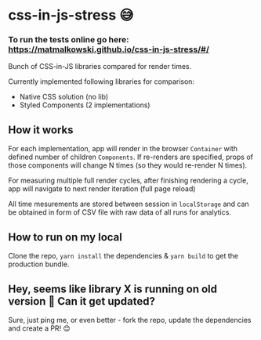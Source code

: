 # css-in-js-stress 😅

### To run the tests online go here: https://matmalkowski.github.io/css-in-js-stress/#/

Bunch of CSS-in-JS libraries compared for render times.

Currently implemented following libraries for comparison:

- Native CSS solution (no lib)
- Styled Components (2 implementations)

## How it works

For each implementation, app will render in the browser `Container` with defined number of children `Components`. If re-renders are specified, props of those components will change N times (so they would re-render N times).

For measuring multiple full render cycles, after finishing rendering a cycle, app will navigate to next render iteration (full page reload)

All time mesurements are stored between session in `localStorage` and can be obtained in form of CSV file with raw data of all runs for analytics.

## How to run on my local

Clone the repo, `yarn install` the dependencies & `yarn build` to get the production bundle.

## Hey, seems like library X is running on old version 🤔 Can it get updated?

Sure, just ping me, or even better - fork the repo, update the dependencies and create a PR! 😊
